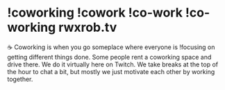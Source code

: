 # !coworking !cowork !co-work !co-working rwxrob.tv

☕ Coworking is when you go someplace where everyone is !focusing on getting different things done. Some people rent a coworking space and drive there. We do it virtually here on Twitch. We take breaks at the top of the hour to chat a bit, but mostly we just motivate each other by working together.
